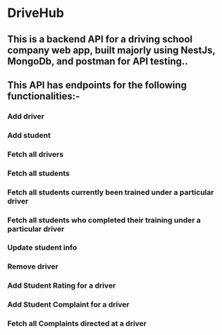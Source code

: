 # DriveHub

## This is a backend API for a driving school company web app, built majorly using NestJs, MongoDb, and postman for API testing..

## This API has endpoints for the following functionalities:-

### Add driver

### Add student

### Fetch all drivers

### Fetch all students

### Fetch all students currently been trained under a particular driver

### Fetch all students who completed their training under a particular driver

### Update student info

### Remove driver

### Add Student Rating for a driver

### Add Student Complaint for a driver

### Fetch all Complaints directed at a driver
